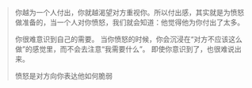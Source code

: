 > 你越为一个人付出，你就越渴望对方重视你。所以付出感，其实就是为愤怒做准备的，当一个人对你愤怒，我们就会知道：他觉得他为你付出了太多。
>
> 你很难意识到自己的需要。
> 当你愤怒的时候，你会沉浸在“对方不应该这么做”的感觉里，而不会去注意“我需要什么”。
> 即使你意识到了，也很难说出来。
>
> 愤怒是对方向你表达他如何脆弱